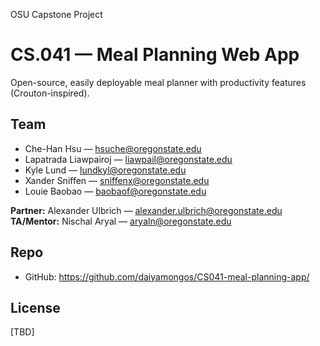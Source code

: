 OSU Capstone Project
# CS.041 — Meal Planning Web App

Open-source, easily deployable meal planner with productivity features (Crouton-inspired).

## Team
- Che-Han Hsu — hsuche@oregonstate.edu
- Lapatrada Liawpairoj — liawpail@oregonstate.edu
- Kyle Lund — lundkyl@oregonstate.edu
- Xander Sniffen — sniffenx@oregonstate.edu
- Louie Baobao — baobaof@oregonstate.edu

**Partner:** Alexander Ulbrich — alexander.ulbrich@oregonstate.edu  
**TA/Mentor:** Nischal Aryal — aryaln@oregonstate.edu

## Repo
- GitHub: https://github.com/daiyamongos/CS041-meal-planning-app/

## License
[TBD]

